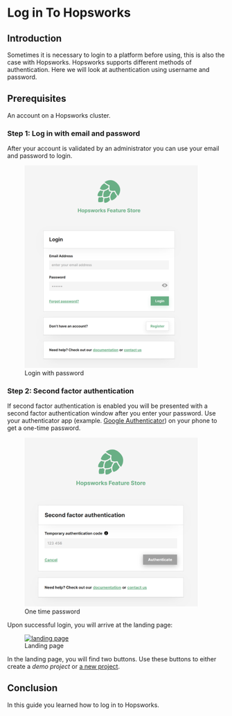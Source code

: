 # Log in To Hopsworks

## Introduction
Sometimes it is necessary to login to a platform before using, this is also the case with Hopsworks.
Hopsworks supports different methods of authentication. Here we will look at authentication using username and password.

## Prerequisites
An account on a Hopsworks cluster.

### Step 1: Log in with email and password
After your account is validated by an administrator you can use your email and password to login.

  <figure>
    <a  href="../../../assets/images/auth/login.png">
      <img width="400px" src="../../../assets/images/auth/login.png" alt="Login" />
    </a>
    <figcaption>Login with password</figcaption>
  </figure>

### Step 2: Second factor authentication

If second factor authentication is enabled you will be presented with a second factor authentication window after you 
enter your password. Use your authenticator app
(example. [Google Authenticator](https://play.google.com/store/apps/details?id=com.google.android.apps.authenticator2&hl=en&gl=US))
on your phone to get a one-time password.

<figure>
  <a  href="../../../assets/images/auth/otp.png">
    <img width="400px" src="../../../assets/images/auth/otp.png" alt="Second factor" />
  </a>
  <figcaption>One time password</figcaption>
</figure>

Upon successful login, you will arrive at the landing page:

  <figure>
    <a  href="../../../assets/images/auth/landing-page.png">
      <img alt="landing page" src="../../../assets/images/auth/landing-page.png">
    </a>
    <figcaption>Landing page</figcaption>
  </figure>

In the landing page, you will find two buttons. Use these buttons to either create a 
_demo project_ or [a new project](../../projects/project/create_project).

## Conclusion
In this guide you learned how to log in to Hopsworks.
